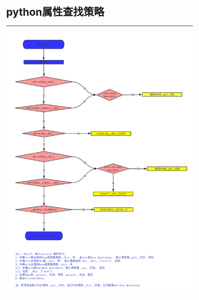 # python属性查找策略

------

![python-lookup-attr](https://github.com/diorsx/HubPhotos/blob/master/python%E5%AE%9E%E4%BE%8B%E5%B1%9E%E6%80%A7%E6%9F%A5%E6%89%BE%E7%AD%96%E7%95%A5.png)